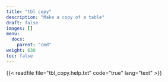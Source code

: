 ```yaml
---
title: "tbl copy"
description: "Make a copy of a table"
draft: false
images: []
menu:
  docs:
    parent: "cmd"
weight: 630
toc: false
---
```


{{< readfile file="tbl_copy.help.txt" code="true" lang="text" >}}
